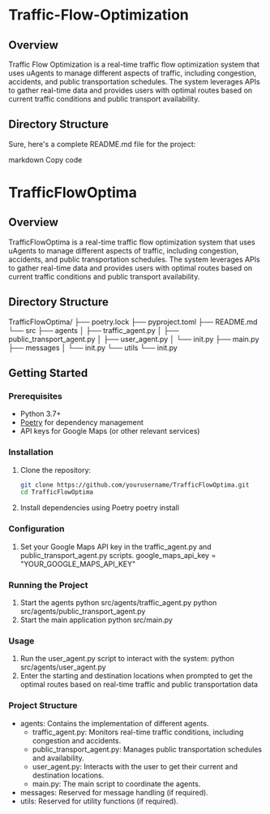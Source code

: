 # Traffic-Flow-Optimization

## Overview

Traffic Flow Optimization is a real-time traffic flow optimization system that uses uAgents to manage different aspects of traffic, including congestion, accidents, and public transportation schedules. The system leverages APIs to gather real-time data and provides users with optimal routes based on current traffic conditions and public transport availability.

## Directory Structure

Sure, here's a complete README.md file for the project:

markdown
Copy code
# TrafficFlowOptima

## Overview

TrafficFlowOptima is a real-time traffic flow optimization system that uses uAgents to manage different aspects of traffic, including congestion, accidents, and public transportation schedules. The system leverages APIs to gather real-time data and provides users with optimal routes based on current traffic conditions and public transport availability.

## Directory Structure

TrafficFlowOptima/
├── poetry.lock
├── pyproject.toml
├── README.md
└── src
├── agents
│ ├── traffic_agent.py
│ ├── public_transport_agent.py
│ ├── user_agent.py
│ └── init.py
├── main.py
├── messages
│ └── init.py
└── utils
└── init.py

## Getting Started

### Prerequisites

- Python 3.7+
- [Poetry](https://python-poetry.org/) for dependency management
- API keys for Google Maps (or other relevant services)

### Installation

1. Clone the repository:

   ```bash
   git clone https://github.com/yourusername/TrafficFlowOptima.git
   cd TrafficFlowOptima
2. Install dependencies using Poetry 
      poetry install

### Configuration
1. Set your Google Maps API key in the traffic_agent.py and public_transport_agent.py scripts.
      google_maps_api_key = "YOUR_GOOGLE_MAPS_API_KEY"

### Running the Project
1. Start the agents
    python src/agents/traffic_agent.py
    python src/agents/public_transport_agent.py
2. Start the main application
     python src/main.py

### Usage
1. Run the user_agent.py script to interact with the system:
     python src/agents/user_agent.py
2. Enter the starting and destination locations when prompted to get the optimal routes based on real-time traffic and public transportation data

### Project Structure
- agents: Contains the implementation of different agents.
  - traffic_agent.py: Monitors real-time traffic conditions, including congestion and accidents.
  - public_transport_agent.py: Manages public transportation schedules and availability.
  - user_agent.py: Interacts with the user to get their current and destination locations.
  - main.py: The main script to coordinate the agents.
- messages: Reserved for message handling (if required).
- utils: Reserved for utility functions (if required).
